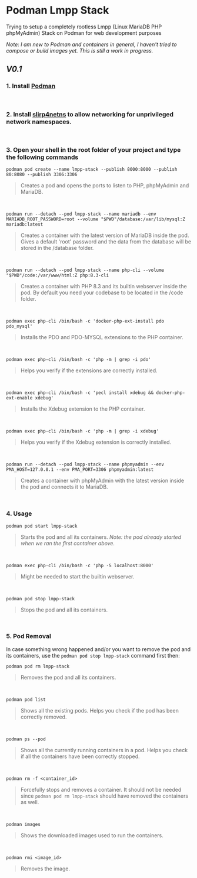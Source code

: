 # Podman Lmpp Stack
Trying to setup a completely rootless Lmpp (Linux MariaDB PHP phpMyAdmin) Stack on Podman for web development purposes

*Note: I am new to Podman and containers in general, I haven't tried to compose or build images yet. This is still a work in progress.*

## *V0.1*

### 1. Install [Podman](https://podman.io/)

&nbsp;

### 2. Install [slirp4netns](https://github.com/rootless-containers/slirp4netns) to allow networking for unprivileged network namespaces.

&nbsp;

### 3. Open your shell in the root folder of your project and type the following commands

```fish copy
podman pod create --name lmpp-stack --publish 8000:8000 --publish 80:8080 --publish 3306:3306
```
> Creates a pod and opens the ports to listen to PHP, phpMyAdmin and MariaDB.

&nbsp;

```fish copy
podman run --detach --pod lmpp-stack --name mariadb --env MARIADB_ROOT_PASSWORD=root --volume "$PWD"/database:/var/lib/mysql:Z mariadb:latest
```
> Creates a container with the latest version of MariaDB inside the pod. Gives a default 'root' password and the data from the database will be stored in the /database folder.

&nbsp;

```fish copy
podman run --detach --pod lmpp-stack --name php-cli --volume "$PWD"/code:/var/www/html:Z php:8.3-cli
```
> Creates a container with PHP 8.3 and its builtin webserver inside the pod. By default you need your codebase to be located in the /code folder.

&nbsp;

```fish copy
podman exec php-cli /bin/bash -c 'docker-php-ext-install pdo pdo_mysql'
```
> Installs the PDO and PDO-MYSQL extensions to the PHP container.

&nbsp;

```fish copy
podman exec php-cli /bin/bash -c 'php -m | grep -i pdo'
```
> Helps you verify if the extensions are correctly installed.

&nbsp;

```fish copy
podman exec php-cli /bin/bash -c 'pecl install xdebug && docker-php-ext-enable xdebug'
```
> Installs the Xdebug extension to the PHP container.

&nbsp;

```fish copy
podman exec php-cli /bin/bash -c 'php -m | grep -i xdebug'
```
> Helps you verify if the Xdebug extension is correctly installed.

&nbsp;

```fish copy
podman run --detach --pod lmpp-stack --name phpmyadmin --env PMA_HOST=127.0.0.1 --env PMA_PORT=3306 phpmyadmin:latest
```
> Creates a container with phpMyAdmin with the latest version inside the pod and connects it to MariaDB.

&nbsp;

### 4. Usage

```fish copy
podman pod start lmpp-stack
```
> Starts the pod and all its containers. *Note: the pod already started when we ran the first container above.* 

&nbsp;

```fish copy
podman exec php-cli /bin/bash -c 'php -S localhost:8000'
```
> Might be needed to start the builtin webserver.

&nbsp;

```fish copy
podman pod stop lmpp-stack
```
> Stops the pod and all its containers.

&nbsp;

### 5. Pod Removal

In case something wrong happened and/or you want to remove the pod and its containers, use the `podman pod stop lmpp-stack` command first then:

```fish copy
podman pod rm lmpp-stack
```
> Removes the pod and all its containers.

&nbsp;

```fish copy
podman pod list
```
> Shows all the existing pods. Helps you check if the pod has been correctly removed.

&nbsp;

```fish copy
podman ps --pod
```
> Shows all the currently running containers in a pod. Helps you check if all the containers have been correctly stopped.

&nbsp;

```fish copy
podman rm -f <container_id>
```
> Forcefully stops and removes a container. It should not be needed since `podman pod rm lmpp-stack` should have removed the containers as well.

&nbsp;

```fish copy
podman images
```
> Shows the downloaded images used to run the containers.

&nbsp;

```fish copy
podman rmi <image_id>
```
> Removes the image.

